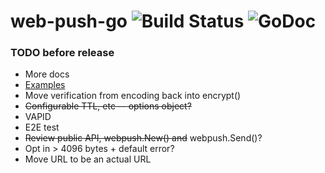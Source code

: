 # web-push-go ![[Build Status][ci]][ci-badge] ![[GoDoc][godoc]][godoc-badge]

[ci]: https://travis-ci.org/Alexendoo/web-push-go
[ci-badge]: https://travis-ci.org/Alexendoo/web-push-go.svg?branch=master
[godoc]: https://godoc.org/github.com/Alexendoo/web-push-go/webpush
[godoc-badge]: https://godoc.org/github.com/Alexendoo/web-push-go?status.svg

### TODO before release
 - More docs
 - [Examples](https://golang.org/pkg/testing/#hdr-Examples)
 - Move verification from encoding back into encrypt()
 - ~~Configurable TTL, etc -- options object?~~
 - VAPID
 - E2E test
 - ~~Review public API, webpush.New() and~~ webpush.Send()?
 - Opt in > 4096 bytes + default error?
 - Move URL to be an actual URL
